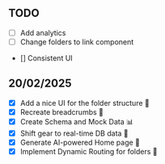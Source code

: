 ## TODO

- [ ] Add analytics
- [ ] Change folders to link component
- [] Consistent UI

## 20/02/2025

- [x] Add a nice UI for the folder structure 🎨
- [x] Recreate breadcrumbs 🧭
- [x] Create Schema and Mock Data 📊
- [x] Shift gear to real-time DB data 🚀
- [x] Generate AI-powered Home page 🤖
- [x] Implement Dynamic Routing for folders 🔀
